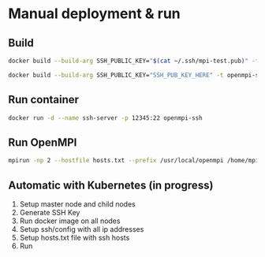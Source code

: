 # Manual deployment & run

## Build
```bash
docker build --build-arg SSH_PUBLIC_KEY="$(cat ~/.ssh/mpi-test.pub)" -t openmpi-ssh .
```

```bash
docker build --build-arg SSH_PUBLIC_KEY="SSH_PUB_KEY_HERE" -t openmpi-ssh .
```

## Run container
```bash
docker run -d --name ssh-server -p 12345:22 openmpi-ssh
```

## Run OpenMPI
```bash
mpirun -np 2 --hostfile hosts.txt --prefix /usr/local/openmpi /home/mpiuser/distributed
```


## Automatic with Kubernetes (in progress)
1. Setup master node and child nodes
2. Generate SSH Key
3. Run docker image on all nodes
4. Setup ssh/config with all ip addresses
5. Setup hosts.txt file with ssh hosts
6. Run